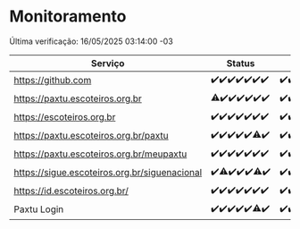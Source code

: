 # Monitoramento

Última verificação: 16/05/2025 03:14:00 -03

|Serviço|Status|Últimas 24h|
|---|---|---|
|https://github.com|<span title="2025-05-09: OK=23">✔️</span><span title="2025-05-10: OK=23">✔️</span><span title="2025-05-11: OK=23">✔️</span><span title="2025-05-12: OK=23">✔️</span><span title="2025-05-13: OK=23">✔️</span><span title="2025-05-14: OK=23">✔️</span><span title="2025-05-15: OK=5">✔️</span>|<span title="15/05/2025 03:14:00 -03 : 200">✔️</span><span title="15/05/2025 04:09:00 -03 : 200">✔️</span><span title="15/05/2025 05:13:00 -03 : 200">✔️</span><span title="15/05/2025 06:10:00 -03 : 200">✔️</span><span title="15/05/2025 07:10:00 -03 : 200">✔️</span><span title="15/05/2025 08:08:00 -03 : 200">✔️</span><span title="15/05/2025 09:18:00 -03 : 200">✔️</span><span title="15/05/2025 10:21:00 -03 : 200">✔️</span><span title="15/05/2025 11:10:00 -03 : 200">✔️</span><span title="15/05/2025 12:09:00 -03 : 200">✔️</span><span title="15/05/2025 13:11:00 -03 : 200">✔️</span><span title="15/05/2025 14:08:00 -03 : 200">✔️</span><span title="15/05/2025 15:13:00 -03 : 200">✔️</span><span title="15/05/2025 16:07:00 -03 : 200">✔️</span><span title="15/05/2025 17:10:00 -03 : 200">✔️</span><span title="15/05/2025 18:08:00 -03 : 200">✔️</span><span title="15/05/2025 19:08:00 -03 : 200">✔️</span><span title="15/05/2025 20:09:00 -03 : 200">✔️</span><span title="15/05/2025 21:48:00 -03 : 200">✔️</span><span title="15/05/2025 23:28:00 -03 : 200">✔️</span><span title="16/05/2025 00:36:00 -03 : 200">✔️</span><span title="16/05/2025 01:14:00 -03 : 200">✔️</span><span title="16/05/2025 02:10:00 -03 : 200">✔️</span><span title="16/05/2025 03:14:00 -03 : 200">✔️</span>|
|https://paxtu.escoteiros.org.br|<span title="2025-05-09: OK=22, Falhas=1">⚠️</span><span title="2025-05-10: OK=23">✔️</span><span title="2025-05-11: OK=23">✔️</span><span title="2025-05-12: OK=23">✔️</span><span title="2025-05-13: OK=23">✔️</span><span title="2025-05-14: OK=23">✔️</span><span title="2025-05-15: OK=5">✔️</span>|<span title="15/05/2025 03:14:00 -03 : 200">✔️</span><span title="15/05/2025 04:09:00 -03 : 200">✔️</span><span title="15/05/2025 05:13:00 -03 : 200">✔️</span><span title="15/05/2025 06:10:00 -03 : 200">✔️</span><span title="15/05/2025 07:10:00 -03 : 200">✔️</span><span title="15/05/2025 08:08:00 -03 : 200">✔️</span><span title="15/05/2025 09:18:00 -03 : 200">✔️</span><span title="15/05/2025 10:21:00 -03 : 200">✔️</span><span title="15/05/2025 11:10:00 -03 : 200">✔️</span><span title="15/05/2025 12:09:00 -03 : 0">❌</span><span title="15/05/2025 13:11:00 -03 : 200">✔️</span><span title="15/05/2025 14:08:00 -03 : 200">✔️</span><span title="15/05/2025 15:13:00 -03 : 200">✔️</span><span title="15/05/2025 16:07:00 -03 : 200">✔️</span><span title="15/05/2025 17:10:00 -03 : 200">✔️</span><span title="15/05/2025 18:08:00 -03 : 200">✔️</span><span title="15/05/2025 19:08:00 -03 : 200">✔️</span><span title="15/05/2025 20:09:00 -03 : 200">✔️</span><span title="15/05/2025 21:48:00 -03 : 200">✔️</span><span title="15/05/2025 23:28:00 -03 : 200">✔️</span><span title="16/05/2025 00:36:00 -03 : 200">✔️</span><span title="16/05/2025 01:14:00 -03 : 200">✔️</span><span title="16/05/2025 02:10:00 -03 : 200">✔️</span><span title="16/05/2025 03:14:00 -03 : 200">✔️</span>|
|https://escoteiros.org.br|<span title="2025-05-09: OK=23">✔️</span><span title="2025-05-10: OK=23">✔️</span><span title="2025-05-11: OK=23">✔️</span><span title="2025-05-12: OK=23">✔️</span><span title="2025-05-13: OK=23">✔️</span><span title="2025-05-14: OK=23">✔️</span><span title="2025-05-15: OK=5">✔️</span>|<span title="15/05/2025 03:14:00 -03 : 200">✔️</span><span title="15/05/2025 04:09:00 -03 : 200">✔️</span><span title="15/05/2025 05:13:00 -03 : 200">✔️</span><span title="15/05/2025 06:10:00 -03 : 200">✔️</span><span title="15/05/2025 07:10:00 -03 : 200">✔️</span><span title="15/05/2025 08:08:00 -03 : 200">✔️</span><span title="15/05/2025 09:18:00 -03 : 200">✔️</span><span title="15/05/2025 10:21:00 -03 : 200">✔️</span><span title="15/05/2025 11:10:00 -03 : 200">✔️</span><span title="15/05/2025 12:10:00 -03 : 200">✔️</span><span title="15/05/2025 13:11:00 -03 : 200">✔️</span><span title="15/05/2025 14:08:00 -03 : 200">✔️</span><span title="15/05/2025 15:13:00 -03 : 200">✔️</span><span title="15/05/2025 16:07:00 -03 : 200">✔️</span><span title="15/05/2025 17:10:00 -03 : 200">✔️</span><span title="15/05/2025 18:08:00 -03 : 200">✔️</span><span title="15/05/2025 19:08:00 -03 : 200">✔️</span><span title="15/05/2025 20:09:00 -03 : 200">✔️</span><span title="15/05/2025 21:48:00 -03 : 200">✔️</span><span title="15/05/2025 23:28:00 -03 : 200">✔️</span><span title="16/05/2025 00:36:00 -03 : 200">✔️</span><span title="16/05/2025 01:14:00 -03 : 200">✔️</span><span title="16/05/2025 02:10:00 -03 : 200">✔️</span><span title="16/05/2025 03:14:00 -03 : 200">✔️</span>|
|https://paxtu.escoteiros.org.br/paxtu|<span title="2025-05-09: OK=23">✔️</span><span title="2025-05-10: OK=23">✔️</span><span title="2025-05-11: OK=23">✔️</span><span title="2025-05-12: OK=23">✔️</span><span title="2025-05-13: OK=23">✔️</span><span title="2025-05-14: OK=22, Falhas=1">⚠️</span><span title="2025-05-15: OK=5">✔️</span>|<span title="15/05/2025 03:14:00 -03 : 200">✔️</span><span title="15/05/2025 04:09:00 -03 : 200">✔️</span><span title="15/05/2025 05:13:00 -03 : 200">✔️</span><span title="15/05/2025 06:10:00 -03 : 200">✔️</span><span title="15/05/2025 07:10:00 -03 : 0">❌</span><span title="15/05/2025 08:08:00 -03 : 200">✔️</span><span title="15/05/2025 09:18:00 -03 : 200">✔️</span><span title="15/05/2025 10:21:00 -03 : 200">✔️</span><span title="15/05/2025 11:10:00 -03 : 200">✔️</span><span title="15/05/2025 12:10:00 -03 : 200">✔️</span><span title="15/05/2025 13:11:00 -03 : 200">✔️</span><span title="15/05/2025 14:08:00 -03 : 200">✔️</span><span title="15/05/2025 15:13:00 -03 : 200">✔️</span><span title="15/05/2025 16:07:00 -03 : 200">✔️</span><span title="15/05/2025 17:10:00 -03 : 200">✔️</span><span title="15/05/2025 18:08:00 -03 : 200">✔️</span><span title="15/05/2025 19:08:00 -03 : 200">✔️</span><span title="15/05/2025 20:09:00 -03 : 200">✔️</span><span title="15/05/2025 21:48:00 -03 : 200">✔️</span><span title="15/05/2025 23:28:00 -03 : 200">✔️</span><span title="16/05/2025 00:36:00 -03 : 200">✔️</span><span title="16/05/2025 01:14:00 -03 : 200">✔️</span><span title="16/05/2025 02:10:00 -03 : 200">✔️</span><span title="16/05/2025 03:14:00 -03 : 200">✔️</span>|
|https://paxtu.escoteiros.org.br/meupaxtu|<span title="2025-05-09: OK=23">✔️</span><span title="2025-05-10: OK=23">✔️</span><span title="2025-05-11: OK=23">✔️</span><span title="2025-05-12: OK=23">✔️</span><span title="2025-05-13: OK=23">✔️</span><span title="2025-05-14: OK=23">✔️</span><span title="2025-05-15: OK=5">✔️</span>|<span title="15/05/2025 03:14:00 -03 : 200">✔️</span><span title="15/05/2025 04:09:00 -03 : 200">✔️</span><span title="15/05/2025 05:13:00 -03 : 200">✔️</span><span title="15/05/2025 06:10:00 -03 : 200">✔️</span><span title="15/05/2025 07:10:00 -03 : 200">✔️</span><span title="15/05/2025 08:08:00 -03 : 200">✔️</span><span title="15/05/2025 09:18:00 -03 : 200">✔️</span><span title="15/05/2025 10:21:00 -03 : 200">✔️</span><span title="15/05/2025 11:10:00 -03 : 200">✔️</span><span title="15/05/2025 12:10:00 -03 : 200">✔️</span><span title="15/05/2025 13:11:00 -03 : 200">✔️</span><span title="15/05/2025 14:08:00 -03 : 200">✔️</span><span title="15/05/2025 15:13:00 -03 : 200">✔️</span><span title="15/05/2025 16:07:00 -03 : 200">✔️</span><span title="15/05/2025 17:10:00 -03 : 200">✔️</span><span title="15/05/2025 18:08:00 -03 : 200">✔️</span><span title="15/05/2025 19:08:00 -03 : 200">✔️</span><span title="15/05/2025 20:09:00 -03 : 200">✔️</span><span title="15/05/2025 21:48:00 -03 : 200">✔️</span><span title="15/05/2025 23:28:00 -03 : 200">✔️</span><span title="16/05/2025 00:36:00 -03 : 200">✔️</span><span title="16/05/2025 01:14:00 -03 : 200">✔️</span><span title="16/05/2025 02:10:00 -03 : 200">✔️</span><span title="16/05/2025 03:14:00 -03 : 200">✔️</span>|
|https://sigue.escoteiros.org.br/siguenacional|<span title="2025-05-09: OK=23">✔️</span><span title="2025-05-10: OK=22, Falhas=1">⚠️</span><span title="2025-05-11: OK=23">✔️</span><span title="2025-05-12: OK=23">✔️</span><span title="2025-05-13: OK=23">✔️</span><span title="2025-05-14: OK=22, Falhas=1">⚠️</span><span title="2025-05-15: OK=5">✔️</span>|<span title="15/05/2025 03:14:00 -03 : 200">✔️</span><span title="15/05/2025 04:09:00 -03 : 200">✔️</span><span title="15/05/2025 05:13:00 -03 : 200">✔️</span><span title="15/05/2025 06:10:00 -03 : 200">✔️</span><span title="15/05/2025 07:10:00 -03 : 0">❌</span><span title="15/05/2025 08:08:00 -03 : 200">✔️</span><span title="15/05/2025 09:18:00 -03 : 200">✔️</span><span title="15/05/2025 10:21:00 -03 : 200">✔️</span><span title="15/05/2025 11:10:00 -03 : 200">✔️</span><span title="15/05/2025 12:10:00 -03 : 200">✔️</span><span title="15/05/2025 13:11:00 -03 : 200">✔️</span><span title="15/05/2025 14:08:00 -03 : 200">✔️</span><span title="15/05/2025 15:13:00 -03 : 200">✔️</span><span title="15/05/2025 16:07:00 -03 : 200">✔️</span><span title="15/05/2025 17:10:00 -03 : 200">✔️</span><span title="15/05/2025 18:08:00 -03 : 200">✔️</span><span title="15/05/2025 19:08:00 -03 : 200">✔️</span><span title="15/05/2025 20:09:00 -03 : 200">✔️</span><span title="15/05/2025 21:48:00 -03 : 200">✔️</span><span title="15/05/2025 23:28:00 -03 : 200">✔️</span><span title="16/05/2025 00:36:00 -03 : 200">✔️</span><span title="16/05/2025 01:14:00 -03 : 200">✔️</span><span title="16/05/2025 02:10:00 -03 : 200">✔️</span><span title="16/05/2025 03:14:00 -03 : 200">✔️</span>|
|https://id.escoteiros.org.br/|<span title="2025-05-09: OK=23">✔️</span><span title="2025-05-10: OK=23">✔️</span><span title="2025-05-11: OK=23">✔️</span><span title="2025-05-12: OK=23">✔️</span><span title="2025-05-13: OK=23">✔️</span><span title="2025-05-14: OK=23">✔️</span><span title="2025-05-15: OK=5">✔️</span>|<span title="15/05/2025 03:14:00 -03 : 200">✔️</span><span title="15/05/2025 04:09:00 -03 : 200">✔️</span><span title="15/05/2025 05:13:00 -03 : 200">✔️</span><span title="15/05/2025 06:10:00 -03 : 200">✔️</span><span title="15/05/2025 07:10:00 -03 : 200">✔️</span><span title="15/05/2025 08:08:00 -03 : 200">✔️</span><span title="15/05/2025 09:18:00 -03 : 200">✔️</span><span title="15/05/2025 10:21:00 -03 : 200">✔️</span><span title="15/05/2025 11:10:00 -03 : 200">✔️</span><span title="15/05/2025 12:10:00 -03 : 200">✔️</span><span title="15/05/2025 13:11:00 -03 : 200">✔️</span><span title="15/05/2025 14:08:00 -03 : 200">✔️</span><span title="15/05/2025 15:13:00 -03 : 200">✔️</span><span title="15/05/2025 16:07:00 -03 : 200">✔️</span><span title="15/05/2025 17:10:00 -03 : 200">✔️</span><span title="15/05/2025 18:08:00 -03 : 200">✔️</span><span title="15/05/2025 19:08:00 -03 : 200">✔️</span><span title="15/05/2025 20:09:00 -03 : 200">✔️</span><span title="15/05/2025 21:48:00 -03 : 200">✔️</span><span title="15/05/2025 23:28:00 -03 : 200">✔️</span><span title="16/05/2025 00:36:00 -03 : 200">✔️</span><span title="16/05/2025 01:14:00 -03 : 200">✔️</span><span title="16/05/2025 02:10:00 -03 : 200">✔️</span><span title="16/05/2025 03:14:00 -03 : 200">✔️</span>|
|Paxtu Login|<span title="2025-05-09: OK=23">✔️</span><span title="2025-05-10: OK=23">✔️</span><span title="2025-05-11: OK=23">✔️</span><span title="2025-05-12: OK=23">✔️</span><span title="2025-05-13: OK=23">✔️</span><span title="2025-05-14: OK=22, Falhas=1">⚠️</span><span title="2025-05-15: OK=5">✔️</span>|<span title="15/05/2025 03:14:00 -03 : 200">✔️</span><span title="15/05/2025 04:10:00 -03 : 200">✔️</span><span title="15/05/2025 05:13:00 -03 : 200">✔️</span><span title="15/05/2025 06:10:00 -03 : 200">✔️</span><span title="15/05/2025 07:10:00 -03 : 200">✔️</span><span title="15/05/2025 08:08:00 -03 : 200">✔️</span><span title="15/05/2025 09:18:00 -03 : 200">✔️</span><span title="15/05/2025 10:21:00 -03 : 200">✔️</span><span title="15/05/2025 11:10:00 -03 : 200">✔️</span><span title="15/05/2025 12:10:00 -03 : 200">✔️</span><span title="15/05/2025 13:11:00 -03 : 200">✔️</span><span title="15/05/2025 14:08:00 -03 : 200">✔️</span><span title="15/05/2025 15:13:00 -03 : 200">✔️</span><span title="15/05/2025 16:07:00 -03 : 200">✔️</span><span title="15/05/2025 17:10:00 -03 : 200">✔️</span><span title="15/05/2025 18:08:00 -03 : 200">✔️</span><span title="15/05/2025 19:08:00 -03 : 200">✔️</span><span title="15/05/2025 20:09:00 -03 : 200">✔️</span><span title="15/05/2025 21:48:00 -03 : 200">✔️</span><span title="15/05/2025 23:28:00 -03 : 200">✔️</span><span title="16/05/2025 00:36:00 -03 : 200">✔️</span><span title="16/05/2025 01:14:00 -03 : 200">✔️</span><span title="16/05/2025 02:10:00 -03 : 200">✔️</span><span title="16/05/2025 03:14:00 -03 : 200">✔️</span>|
